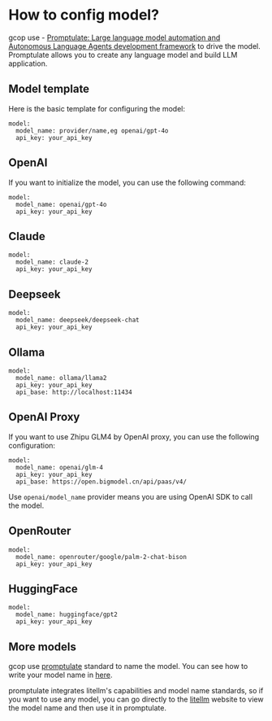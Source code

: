 # How to config model?

gcop use - [Promptulate: Large language model automation and Autonomous Language Agents development framework](https://github.com/Undertone0809/promptulate) to drive the model. Promptulate allows you to create any language model and build LLM application. 

## Model template

Here is the basic template for configuring the model:

```shell
model:
  model_name: provider/name,eg openai/gpt-4o
  api_key: your_api_key
```

## OpenAI

If you want to initialize the model, you can use the following command:

```shell
model:
  model_name: openai/gpt-4o
  api_key: your_api_key
```

## Claude

```shell
model:
  model_name: claude-2
  api_key: your_api_key
```

## Deepseek

```shell
model:
  model_name: deepseek/deepseek-chat
  api_key: your_api_key
```

## Ollama

```shell
model:
  model_name: ollama/llama2
  api_key: your_api_key
  api_base: http://localhost:11434
```

## OpenAI Proxy

If you want to use Zhipu GLM4 by OpenAI proxy, you can use the following configuration:

```shell
model:
  model_name: openai/glm-4
  api_key: your_api_key
  api_base: https://open.bigmodel.cn/api/paas/v4/
```

Use `openai/model_name` provider means you are using OpenAI SDK to call the model.

## OpenRouter

```shell
model:
  model_name: openrouter/google/palm-2-chat-bison
  api_key: your_api_key
```

## HuggingFace

```shell
model:
  model_name: huggingface/gpt2
  api_key: your_api_key
```

## More models

gcop use [promptulate](https://github.com/Undertone0809/promptulate) standard to name the model. You can see how to write your model name in [here](https://www.promptulate.cn/#/other/how_to_write_model_name?id=how-to-write-model-name).

promptulate integrates litellm's capabilities and model name standards, so if you want to use any model, you can go directly to the [litellm](https://docs.litellm.ai/docs/) website to view the model name and then use it in promptulate.

